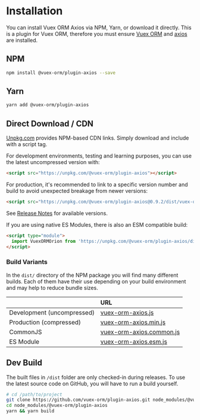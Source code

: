 # Installation

You can install Vuex ORM Axios via NPM, Yarn, or download it directly. This is a plugin for Vuex ORM, therefore you must ensure [Vuex ORM](https://vuex-orm.org/guide/prologue/installation) and [axios](https://github.com/axios/axios#installing) are installed.

## NPM

```bash
npm install @vuex-orm/plugin-axios --save
```

## Yarn

```bash
yarn add @vuex-orm/plugin-axios
```

## Direct Download / CDN

[](https://unpkg.com/@vuex-orm/plugin-axios)

[Unpkg.com](https://unpkg.com) provides NPM-based CDN links. Simply download and include with a script tag.

For development environments, testing and learning purposes, you can use the latest uncompressed version with:

```html
<script src="https://unpkg.com/@vuex-orm/plugin-axios"></script>
```

For production, it's recommended to link to a specific version number and build to avoid unexpected breakage from newer versions:

```html
<script src="https://unpkg.com/@vuex-orm/plugin-axios@0.9.2/dist/vuex-orm-axios.min.js"></script>

```

See [Release Notes](https://github.com/vuex-orm/plugin-axios/releases) for available versions.

If you are using native ES Modules, there is also an ESM compatible build:

```html
<script type="module">
  import VuexORMOrion from 'https://unpkg.com/@vuex-orm/plugin-axios/dist/vuex-orm-axios.esm.js'
</script>
```

### Build Variants

In the `dist/` directory of the NPM package you will find many different builds. Each of them have their use depending on your build environment and may help to reduce bundle sizes.

|                            | URL                                                                                                                  |
|----------------------------|:---------------------------------------------------------------------------------------------------------------------|
| Development (uncompressed) | [vuex-orm-axios.js](https://unpkg.com/@vuex-orm/plugin-axios)                                            |
| Production (compressed)    | [vuex-orm-axios.min.js](https://unpkg.com/@vuex-orm/plugin-axios/dist/vuex-orm-axios.min.js)       |
| CommonJS                   | [vuex-orm-axios.common.js](https://unpkg.com/@vuex-orm/plugin-axios/dist/vuex-orm-axios.common.js) |
| ES Module                  | [vuex-orm-axios.esm.js](https://unpkg.com/@vuex-orm/plugin-axios/dist/vuex-orm-axios.esm.js)       |

## Dev Build

The built files in `/dist` folder are only checked-in during releases. To use the latest source code on GitHub, you will have to run a build yourself.

```bash
# cd /path/to/project
git clone https://github.com/vuex-orm/plugin-axios.git node_modules/@vuex-orm/plugin-axios
cd node_modules/@vuex-orm/plugin-axios
yarn && yarn build
```
